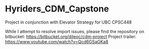 # Hyriders_CDM_Capstone
Project in conjunction with Elevator Strategy for UBC CPSC448

While I attempt to resolve import issues, please find the repository on bitbucket: https://bitbucket.org/dileoc/cdm-project
Project trailer: https://www.youtube.com/watch?v=Qcd6GSaGKa8
